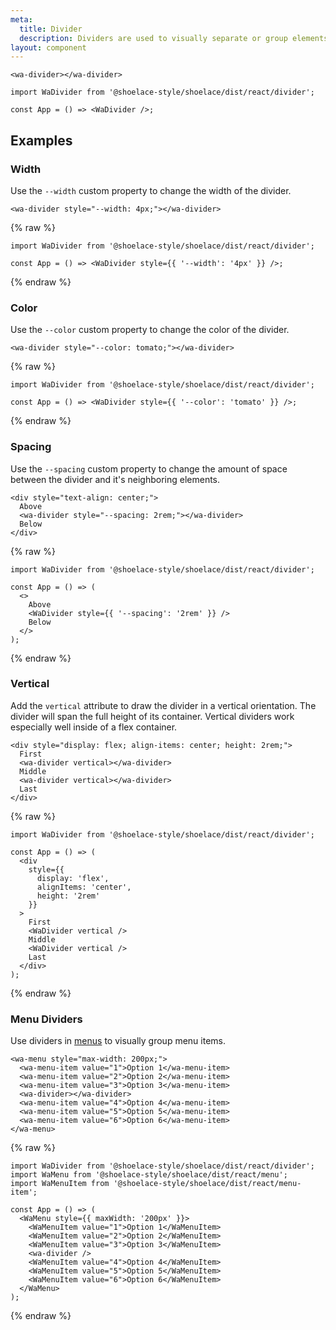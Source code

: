 ```yaml
---
meta:
  title: Divider
  description: Dividers are used to visually separate or group elements.
layout: component
---
```


```html:preview
<wa-divider></wa-divider>
```

```jsx:react
import WaDivider from '@shoelace-style/shoelace/dist/react/divider';

const App = () => <WaDivider />;
```

## Examples

### Width

Use the `--width` custom property to change the width of the divider.

```html:preview
<wa-divider style="--width: 4px;"></wa-divider>
```

{% raw %}

```jsx:react
import WaDivider from '@shoelace-style/shoelace/dist/react/divider';

const App = () => <WaDivider style={{ '--width': '4px' }} />;
```

{% endraw %}

### Color

Use the `--color` custom property to change the color of the divider.

```html:preview
<wa-divider style="--color: tomato;"></wa-divider>
```

{% raw %}

```jsx:react
import WaDivider from '@shoelace-style/shoelace/dist/react/divider';

const App = () => <WaDivider style={{ '--color': 'tomato' }} />;
```

{% endraw %}

### Spacing

Use the `--spacing` custom property to change the amount of space between the divider and it's neighboring elements.

```html:preview
<div style="text-align: center;">
  Above
  <wa-divider style="--spacing: 2rem;"></wa-divider>
  Below
</div>
```

{% raw %}

```jsx:react
import WaDivider from '@shoelace-style/shoelace/dist/react/divider';

const App = () => (
  <>
    Above
    <WaDivider style={{ '--spacing': '2rem' }} />
    Below
  </>
);
```

{% endraw %}

### Vertical

Add the `vertical` attribute to draw the divider in a vertical orientation. The divider will span the full height of its container. Vertical dividers work especially well inside of a flex container.

```html:preview
<div style="display: flex; align-items: center; height: 2rem;">
  First
  <wa-divider vertical></wa-divider>
  Middle
  <wa-divider vertical></wa-divider>
  Last
</div>
```

{% raw %}

```jsx:react
import WaDivider from '@shoelace-style/shoelace/dist/react/divider';

const App = () => (
  <div
    style={{
      display: 'flex',
      alignItems: 'center',
      height: '2rem'
    }}
  >
    First
    <WaDivider vertical />
    Middle
    <WaDivider vertical />
    Last
  </div>
);
```

{% endraw %}

### Menu Dividers

Use dividers in [menus](/components/menu) to visually group menu items.

```html:preview
<wa-menu style="max-width: 200px;">
  <wa-menu-item value="1">Option 1</wa-menu-item>
  <wa-menu-item value="2">Option 2</wa-menu-item>
  <wa-menu-item value="3">Option 3</wa-menu-item>
  <wa-divider></wa-divider>
  <wa-menu-item value="4">Option 4</wa-menu-item>
  <wa-menu-item value="5">Option 5</wa-menu-item>
  <wa-menu-item value="6">Option 6</wa-menu-item>
</wa-menu>
```

{% raw %}

```jsx:react
import WaDivider from '@shoelace-style/shoelace/dist/react/divider';
import WaMenu from '@shoelace-style/shoelace/dist/react/menu';
import WaMenuItem from '@shoelace-style/shoelace/dist/react/menu-item';

const App = () => (
  <WaMenu style={{ maxWidth: '200px' }}>
    <WaMenuItem value="1">Option 1</WaMenuItem>
    <WaMenuItem value="2">Option 2</WaMenuItem>
    <WaMenuItem value="3">Option 3</WaMenuItem>
    <wa-divider />
    <WaMenuItem value="4">Option 4</WaMenuItem>
    <WaMenuItem value="5">Option 5</WaMenuItem>
    <WaMenuItem value="6">Option 6</WaMenuItem>
  </WaMenu>
);
```

{% endraw %}
